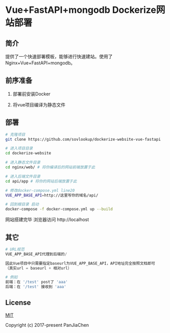 # **Vue+FastAPI+mongodb Dockerize网站部署**

## 简介

提供了一个快速部署模板，能够进行快速建站。使用了Nginx+Vue+FastAPI+mongodb。


## 前序准备

1. 部署前安装Docker

2. 将vue项目编译为静态文件

## 部署

```bash
# 克隆项目
git clone https://github.com/sovlookup/dockerize-website-vue-fastapi

# 进入项目目录
cd dockerize-website

# 进入静态文件目录
cd nginx/web/ # 将你编译后的网站前端放置于此

# 进入后端文件目录
cd api/app # 将你的网站后端放置于此

# 修改docker-compose.yml line20
VUE_APP_BASE_API=http://这里写你的域名/api/

# 回到根目录 启动
docker-compose -f docker-compose.yml up --build
```

网站搭建完毕 浏览器访问 http://localhost



## 其它

```python
# URL规范
VUE_APP_BASE_API代理到后端的/

因此Vue项目中只需要指定baseurl为VUE_APP_BASE_API，API地址完全按照文档即可
（真实url = baseurl + 相对url）

# 例如
前端：在 '/test' post了 'aaa'
后端：在 '/test' 接收到 'aaa'

```

## License

[MIT](https://github.com/PanJiaChen/vue-element-admin/blob/master/LICENSE)

Copyright (c) 2017-present PanJiaChen
